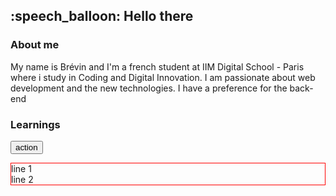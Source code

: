 <h2>:speech_balloon: Hello there </h2>


<h3>About me</h3>
<p>My name is Brévin and I'm a french student at IIM Digital School - Paris where i study in Coding and Digital Innovation.
I am passionate about web development and the new technologies.
I have a preference for the back-end </p>

<h3>Learnings</h3>

<button data-badge="new" class="hasbadge">action</button>

<div style="border: 1px solid red" data-badge="new" class="hasbadge">line 1<br />line 2</div>

    

